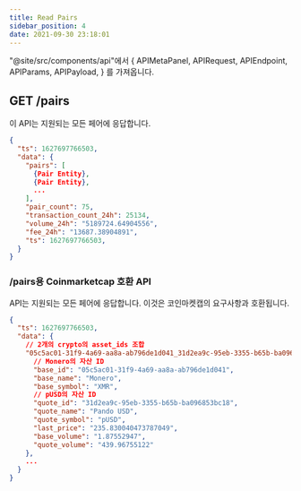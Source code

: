 ```yaml
---
title: Read Pairs
sidebar_position: 4
date: 2021-09-30 23:18:01
---
```


"@site/src/components/api"에서  { APIMetaPanel, APIRequest, APIEndpoint, APIParams, APIPayload, } 를 가져옵니다.

## GET /pairs

이 API는 지원되는 모든 페어에 응답합니다.

<APIEndpoint base="https://api.4swap.org/api" url="/pairs" />

<APIMetaPanel />

<APIRequest title="Read supported pairs" method="GET" isPublic base="https://api.4swap.org/api" url='/pairs' />

```json title="Response"
{
  "ts": 1627697766503,
  "data": {
    "pairs": [
      {Pair Entity},
      {Pair Entity},
      ...
    ],
    "pair_count": 75,
    "transaction_count_24h": 25134,
    "volume_24h": "5189724.64904556",
    "fee_24h": "13687.38904891",
    "ts": 1627697766503,
  }
}
```

### /pairs용 Coinmarketcap 호환 API

API는 지원되는 모든 페어에 응답합니다. 이것은 코인마켓캡의 요구사항과 호환됩니다.

<APIEndpoint base="https://api.4swap.org/api" url="/cmc/pairs" />

<APIMetaPanel />

<APIRequest title="Read support pairs" method="GET" isPublic base="https://api.4swap.org/api" url='/cmc/pairs' />

```json title="Response"
{
  "ts": 1627697766503,
  "data": {
    // 2개의 crypto의 asset_ids 조합
    "05c5ac01-31f9-4a69-aa8a-ab796de1d041_31d2ea9c-95eb-3355-b65b-ba096853bc18": {
      // Monero의 자산 ID
      "base_id": "05c5ac01-31f9-4a69-aa8a-ab796de1d041",
      "base_name": "Monero",
      "base_symbol": "XMR",
      // pUSD의 자산 ID
      "quote_id": "31d2ea9c-95eb-3355-b65b-ba096853bc18",
      "quote_name": "Pando USD",
      "quote_symbol": "pUSD",
      "last_price": "235.830040473787049",
      "base_volume": "1.87552947",
      "quote_volume": "439.96755122"
    },
    ...
  }
}
```